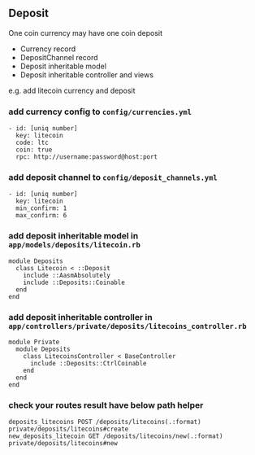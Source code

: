 ## Deposit

One coin currency may have one coin deposit

* Currency record
* DepositChannel record
* Deposit inheritable model
* Deposit inheritable controller and views

e.g. add litecoin currency and deposit

### add currency config to `config/currencies.yml`

    - id: [uniq number]
      key: litecoin
      code: ltc
      coin: true
      rpc: http://username:password@host:port

### add deposit channel to `config/deposit_channels.yml`

    - id: [uniq number]
      key: litecoin
      min_confirm: 1
      max_confirm: 6

### add deposit inheritable model in `app/models/deposits/litecoin.rb`

    module Deposits
      class Litecoin < ::Deposit
        include ::AasmAbsolutely
        include ::Deposits::Coinable
      end
    end

### add deposit inheritable controller in `app/controllers/private/deposits/litecoins_controller.rb`

    module Private
      module Deposits
        class LitecoinsController < BaseController
          include ::Deposits::CtrlCoinable
        end
      end
    end

### check your routes result have below path helper

    deposits_litecoins POST /deposits/litecoins(.:format) private/deposits/litecoins#create
    new_deposits_litecoin GET /deposits/litecoins/new(.:format) private/deposits/litecoins#new
